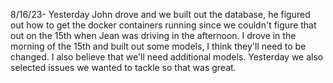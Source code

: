 8/16/23- Yesterday John drove and we built out the database, he figured out how to get the docker containers running since we couldn't figure that out on the 15th when Jean was driving in the afternoon. I drove in the morning of the 15th and built out some models, I think they'll need to be changed. I also believe that we'll need additional models. Yesterday we also selected issues we wanted to tackle so that was great.
